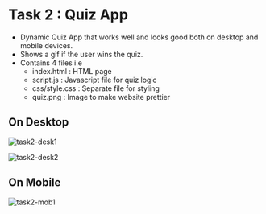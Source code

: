 # Task 2 : Quiz App
- Dynamic Quiz App that works well and looks good both on desktop and mobile devices.
- Shows a gif if the user wins the quiz.
- Contains 4 files i.e 
  - index.html : HTML page
  - script.js : Javascript file for quiz logic
  - css/style.css : Separate file for styling
  - quiz.png : Image to make website prettier

## On Desktop

![task2-desk1](https://github.com/etank0/sync-tasks/assets/89385145/22baea41-87a0-4d80-b537-0f4cd8adbd03)

![task2-desk2](https://github.com/etank0/sync-tasks/assets/89385145/56eb983a-1bfc-4964-aaf7-b0cec5036ac8)

## On Mobile

![task2-mob1](https://github.com/etank0/sync-tasks/assets/89385145/72fa6230-defb-4117-a8c5-984755535c96)
